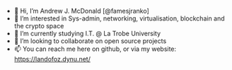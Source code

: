 - 👋 Hi, I’m Andrew J. McDonald [@famesjranko]
- 👀 I’m interested in Sys-admin, networking, virtualisation, blockchain and the crypto space
- 🌱 I’m currently studying I.T. @ La Trobe University
- 💞️ I’m looking to collaborate on open source projects
- 📫 You can reach me here on github, or via my website: https://landofoz.dynu.net/

<!---
famesjranko/famesjranko is a ✨ special ✨ repository because its `README.md` (this file) appears on your GitHub profile.
You can click the Preview link to take a look at your changes.
--->
